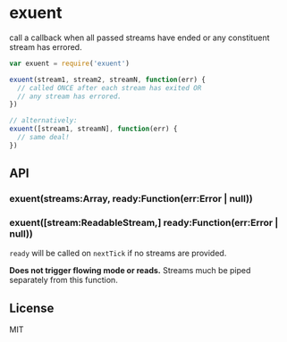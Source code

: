 # exuent

call a callback when all passed streams have ended or any constituent
stream has errored.

```javascript
var exuent = require('exuent')

exuent(stream1, stream2, streamN, function(err) {
  // called ONCE after each stream has exited OR
  // any stream has errored.
})

// alternatively:
exuent([stream1, streamN], function(err) {
  // same deal!
})
```

## API

### exuent(streams:Array<ReadableStream>, ready:Function(err:Error | null))
### exuent([stream:ReadableStream,] ready:Function(err:Error | null))

`ready` will be called on `nextTick` if no streams are provided.

**Does not trigger flowing mode or reads.** Streams much be piped
separately from this function.

## License

MIT
